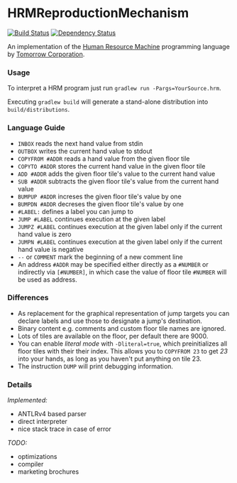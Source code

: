 # HRMReproductionMechanism

[![Build Status](https://travis-ci.org/oreissig/HRMReproductionMechanism.svg)](https://travis-ci.org/oreissig/HRMReproductionMechanism)
[![Dependency Status](https://www.versioneye.com/user/projects/563a78991d47d40019000853/badge.svg?style=flat)](https://www.versioneye.com/user/projects/563a78991d47d40019000853)

An implementation of the [Human Resource Machine](http://tomorrowcorporation.com/humanresourcemachine) programming language by [Tomorrow Corporation](http://tomorrowcorporation.com).

### Usage

To interpret a HRM program just run `gradlew run -Pargs=YourSource.hrm`.

Executing `gradlew build` will generate a stand-alone distribution into `build/distributions`.

### Language Guide

* `INBOX` reads the next hand value from stdin
* `OUTBOX` writes the current hand value to stdout
* `COPYFROM #ADDR` reads a hand value from the given floor tile
* `COPYTO #ADDR` stores the current hand value in the given floor tile
* `ADD #ADDR` adds the given floor tile's value to the current hand value
* `SUB #ADDR` subtracts the given floor tile's value from the current hand value
* `BUMPUP #ADDR` increses the given floor tile's value by one
* `BUMPDN #ADDR` decreses the given floor tile's value by one
* `#LABEL:` defines a label you can jump to
* `JUMP #LABEL` continues execution at the given label
* `JUMPZ #LABEL` continues execution at the given label only if the current hand value is zero
* `JUMPN #LABEL` continues execution at the given label only if the current hand value is negative
* `--` or `COMMENT` mark the beginning of a new comment line
* An address `#ADDR` may be specified either directly as a `#NUMBER` or indirectly via `[#NUMBER]`, in which case the value of floor tile `#NUMBER` will be used as address.

### Differences

* As replacement for the graphical representation of jump targets you can declare labels and use those to designate a jump's destination.
* Binary content e.g. comments and custom floor tile names are ignored.
* Lots of tiles are available on the floor, per default there are 9000.
* You can enable _literal mode_ with `-Dliteral=true`, which preinitializes all floor tiles with their their index. This allows you to `COPYFROM 23` to get _23_ into your hands, as long as you haven't put anything on tile 23.
* The instruction `DUMP` will print debugging information.

### Details

_Implemented:_
* ANTLRv4 based parser
* direct interpreter
* nice stack trace in case of error

_TODO:_
* optimizations
* compiler
* marketing brochures
